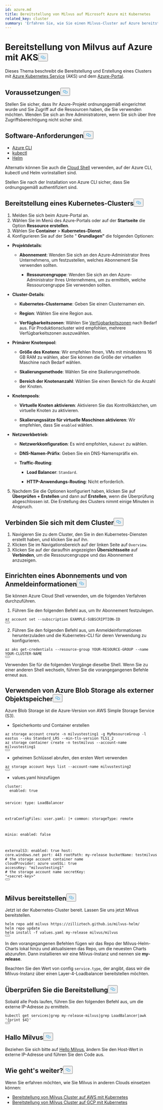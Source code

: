 ```yaml
---
id: azure.md
title: Bereitstellung von Milvus auf Microsoft Azure mit Kubernetes
related_key: cluster
summary: 'Erfahren Sie, wie Sie einen Milvus-Cluster auf Azure bereitstellen.'
---
```

<h1 id="Deploy-Milvus-on-Azure-with-AKS" class="common-anchor-header">Bereitstellung von Milvus auf Azure mit AKS<button data-href="#Deploy-Milvus-on-Azure-with-AKS" class="anchor-icon" translate="no">
      <svg translate="no"
        aria-hidden="true"
        focusable="false"
        height="20"
        version="1.1"
        viewBox="0 0 16 16"
        width="16"
      >
        <path
          fill="#0092E4"
          fill-rule="evenodd"
          d="M4 9h1v1H4c-1.5 0-3-1.69-3-3.5S2.55 3 4 3h4c1.45 0 3 1.69 3 3.5 0 1.41-.91 2.72-2 3.25V8.59c.58-.45 1-1.27 1-2.09C10 5.22 8.98 4 8 4H4c-.98 0-2 1.22-2 2.5S3 9 4 9zm9-3h-1v1h1c1 0 2 1.22 2 2.5S13.98 12 13 12H9c-.98 0-2-1.22-2-2.5 0-.83.42-1.64 1-2.09V6.25c-1.09.53-2 1.84-2 3.25C6 11.31 7.55 13 9 13h4c1.45 0 3-1.69 3-3.5S14.5 6 13 6z"
        ></path>
      </svg>
    </button></h1><p>Dieses Thema beschreibt die Bereitstellung und Erstellung eines Clusters mit <a href="https://azure.microsoft.com/en-us/services/kubernetes-service/#overview">Azure Kubernetes Service</a> (AKS) und dem <a href="https://portal.azure.com">Azure-Portal</a>.</p>
<h2 id="Prerequisites" class="common-anchor-header">Voraussetzungen<button data-href="#Prerequisites" class="anchor-icon" translate="no">
      <svg translate="no"
        aria-hidden="true"
        focusable="false"
        height="20"
        version="1.1"
        viewBox="0 0 16 16"
        width="16"
      >
        <path
          fill="#0092E4"
          fill-rule="evenodd"
          d="M4 9h1v1H4c-1.5 0-3-1.69-3-3.5S2.55 3 4 3h4c1.45 0 3 1.69 3 3.5 0 1.41-.91 2.72-2 3.25V8.59c.58-.45 1-1.27 1-2.09C10 5.22 8.98 4 8 4H4c-.98 0-2 1.22-2 2.5S3 9 4 9zm9-3h-1v1h1c1 0 2 1.22 2 2.5S13.98 12 13 12H9c-.98 0-2-1.22-2-2.5 0-.83.42-1.64 1-2.09V6.25c-1.09.53-2 1.84-2 3.25C6 11.31 7.55 13 9 13h4c1.45 0 3-1.69 3-3.5S14.5 6 13 6z"
        ></path>
      </svg>
    </button></h2><p>Stellen Sie sicher, dass Ihr Azure-Projekt ordnungsgemäß eingerichtet wurde und Sie Zugriff auf die Ressourcen haben, die Sie verwenden möchten. Wenden Sie sich an Ihre Administratoren, wenn Sie sich über Ihre Zugriffsberechtigung nicht sicher sind.</p>
<h2 id="Software-requirements" class="common-anchor-header">Software-Anforderungen<button data-href="#Software-requirements" class="anchor-icon" translate="no">
      <svg translate="no"
        aria-hidden="true"
        focusable="false"
        height="20"
        version="1.1"
        viewBox="0 0 16 16"
        width="16"
      >
        <path
          fill="#0092E4"
          fill-rule="evenodd"
          d="M4 9h1v1H4c-1.5 0-3-1.69-3-3.5S2.55 3 4 3h4c1.45 0 3 1.69 3 3.5 0 1.41-.91 2.72-2 3.25V8.59c.58-.45 1-1.27 1-2.09C10 5.22 8.98 4 8 4H4c-.98 0-2 1.22-2 2.5S3 9 4 9zm9-3h-1v1h1c1 0 2 1.22 2 2.5S13.98 12 13 12H9c-.98 0-2-1.22-2-2.5 0-.83.42-1.64 1-2.09V6.25c-1.09.53-2 1.84-2 3.25C6 11.31 7.55 13 9 13h4c1.45 0 3-1.69 3-3.5S14.5 6 13 6z"
        ></path>
      </svg>
    </button></h2><ul>
<li><a href="https://docs.microsoft.com/en-us/cli/azure/install-azure-cli#install">Azure CLI</a></li>
<li><a href="https://kubernetes.io/docs/tasks/tools/">kubectl</a></li>
<li><a href="https://helm.sh/docs/intro/install/">Helm</a></li>
</ul>
<p>Alternativ können Sie auch die <a href="https://learn.microsoft.com/en-us/azure/cloud-shell/overview">Cloud Shell</a> verwenden, auf der Azure CLI, kubectl und Helm vorinstalliert sind.</p>
<div class="alert note">Stellen Sie nach der Installation von Azure CLI sicher, dass Sie ordnungsgemäß authentifiziert sind. </div>
<h2 id="Provision-a-Kubernetes-cluster" class="common-anchor-header">Bereitstellung eines Kubernetes-Clusters<button data-href="#Provision-a-Kubernetes-cluster" class="anchor-icon" translate="no">
      <svg translate="no"
        aria-hidden="true"
        focusable="false"
        height="20"
        version="1.1"
        viewBox="0 0 16 16"
        width="16"
      >
        <path
          fill="#0092E4"
          fill-rule="evenodd"
          d="M4 9h1v1H4c-1.5 0-3-1.69-3-3.5S2.55 3 4 3h4c1.45 0 3 1.69 3 3.5 0 1.41-.91 2.72-2 3.25V8.59c.58-.45 1-1.27 1-2.09C10 5.22 8.98 4 8 4H4c-.98 0-2 1.22-2 2.5S3 9 4 9zm9-3h-1v1h1c1 0 2 1.22 2 2.5S13.98 12 13 12H9c-.98 0-2-1.22-2-2.5 0-.83.42-1.64 1-2.09V6.25c-1.09.53-2 1.84-2 3.25C6 11.31 7.55 13 9 13h4c1.45 0 3-1.69 3-3.5S14.5 6 13 6z"
        ></path>
      </svg>
    </button></h2><ol>
<li>Melden Sie sich beim Azure-Portal an.</li>
<li>Wählen Sie im Menü des Azure-Portals oder auf der <strong>Startseite</strong> die Option <strong>Ressource erstellen</strong>.</li>
<li>Wählen Sie <strong>Container</strong> &gt; <strong>Kubernetes-Dienst</strong>.</li>
<li>Konfigurieren Sie auf der Seite " <strong>Grundlagen"</strong> die folgenden Optionen:</li>
</ol>
<ul>
<li><p><strong>Projektdetails</strong>:</p>
<ul>
<li><p><strong>Abonnement</strong>: Wenden Sie sich an den Azure-Administrator Ihres Unternehmens, um festzustellen, welches Abonnement Sie verwenden sollten.</p>
<ul>
<li><strong>Ressourcengruppe</strong>: Wenden Sie sich an den Azure-Administrator Ihres Unternehmens, um zu ermitteln, welche Ressourcengruppe Sie verwenden sollten.</li>
</ul></li>
</ul></li>
<li><p><strong>Cluster-Details</strong>:</p>
<ul>
<li><p><strong>Kubernetes-Clustername</strong>: Geben Sie einen Clusternamen ein.</p></li>
<li><p><strong>Region</strong>: Wählen Sie eine Region aus.</p></li>
<li><p><strong>Verfügbarkeitszonen</strong>: Wählen Sie <a href="https://docs.microsoft.com/en-us/azure/aks/availability-zones#overview-of-availability-zones-for-aks-clusters">Verfügbarkeitszonen</a> nach Bedarf aus. Für Produktionscluster wird empfohlen, mehrere Verfügbarkeitszonen auszuwählen.</p></li>
</ul></li>
<li><p><strong>Primärer Knotenpool</strong>:</p>
<ul>
<li><p><strong>Größe des Knotens</strong>: Wir empfehlen Ihnen, VMs mit mindestens 16 GB RAM zu wählen, aber Sie können die Größe der virtuellen Maschine nach Bedarf wählen.</p></li>
<li><p><strong>Skalierungsmethode</strong>: Wählen Sie eine Skalierungsmethode.</p></li>
<li><p><strong>Bereich der Knotenanzahl</strong>: Wählen Sie einen Bereich für die Anzahl der Knoten.</p></li>
</ul></li>
<li><p><strong>Knotenpools</strong>:</p>
<ul>
<li><p><strong>Virtuelle Knoten aktivieren</strong>: Aktivieren Sie das Kontrollkästchen, um virtuelle Knoten zu aktivieren.</p></li>
<li><p><strong>Skalierungssätze für virtuelle Maschinen aktivieren</strong>: Wir empfehlen, dass Sie <code translate="no">enabled</code> wählen.</p></li>
</ul></li>
<li><p><strong>Netzwerkbetrieb</strong>:</p>
<ul>
<li><p><strong>Netzwerkkonfiguration</strong>: Es wird empfohlen, <code translate="no">Kubenet</code> zu wählen.</p></li>
<li><p><strong>DNS-Namen-Präfix</strong>: Geben Sie ein DNS-Namenspräfix ein.</p></li>
<li><p><strong>Traffic-Routing</strong>:</p>
<ul>
<li><p><strong>Load Balancer</strong>: <code translate="no">Standard</code>.</p></li>
<li><p><strong>HTTP-Anwendungs-Routing</strong>: Nicht erforderlich.</p></li>
</ul></li>
</ul></li>
</ul>
<ol start="5">
<li>Nachdem Sie die Optionen konfiguriert haben, klicken Sie auf <strong>Überprüfen + Erstellen</strong> und dann auf <strong>Erstellen</strong>, wenn die Überprüfung abgeschlossen ist. Die Erstellung des Clusters nimmt einige Minuten in Anspruch.</li>
</ol>
<h2 id="Connect-to-the-cluster" class="common-anchor-header">Verbinden Sie sich mit dem Cluster<button data-href="#Connect-to-the-cluster" class="anchor-icon" translate="no">
      <svg translate="no"
        aria-hidden="true"
        focusable="false"
        height="20"
        version="1.1"
        viewBox="0 0 16 16"
        width="16"
      >
        <path
          fill="#0092E4"
          fill-rule="evenodd"
          d="M4 9h1v1H4c-1.5 0-3-1.69-3-3.5S2.55 3 4 3h4c1.45 0 3 1.69 3 3.5 0 1.41-.91 2.72-2 3.25V8.59c.58-.45 1-1.27 1-2.09C10 5.22 8.98 4 8 4H4c-.98 0-2 1.22-2 2.5S3 9 4 9zm9-3h-1v1h1c1 0 2 1.22 2 2.5S13.98 12 13 12H9c-.98 0-2-1.22-2-2.5 0-.83.42-1.64 1-2.09V6.25c-1.09.53-2 1.84-2 3.25C6 11.31 7.55 13 9 13h4c1.45 0 3-1.69 3-3.5S14.5 6 13 6z"
        ></path>
      </svg>
    </button></h2><ol>
<li>Navigieren Sie zu dem Cluster, den Sie in den Kubernetes-Diensten erstellt haben, und klicken Sie auf ihn.</li>
<li>Klicken Sie im Navigationsbereich auf der linken Seite auf <code translate="no">Overview</code>.</li>
<li>Klicken Sie auf der daraufhin angezeigten <strong>Übersichtsseite</strong> auf <strong>Verbinden</strong>, um die Ressourcengruppe und das Abonnement anzuzeigen.</li>
</ol>
<h2 id="Set-a-subscription-and-credentials" class="common-anchor-header">Einrichten eines Abonnements und von Anmeldeinformationen<button data-href="#Set-a-subscription-and-credentials" class="anchor-icon" translate="no">
      <svg translate="no"
        aria-hidden="true"
        focusable="false"
        height="20"
        version="1.1"
        viewBox="0 0 16 16"
        width="16"
      >
        <path
          fill="#0092E4"
          fill-rule="evenodd"
          d="M4 9h1v1H4c-1.5 0-3-1.69-3-3.5S2.55 3 4 3h4c1.45 0 3 1.69 3 3.5 0 1.41-.91 2.72-2 3.25V8.59c.58-.45 1-1.27 1-2.09C10 5.22 8.98 4 8 4H4c-.98 0-2 1.22-2 2.5S3 9 4 9zm9-3h-1v1h1c1 0 2 1.22 2 2.5S13.98 12 13 12H9c-.98 0-2-1.22-2-2.5 0-.83.42-1.64 1-2.09V6.25c-1.09.53-2 1.84-2 3.25C6 11.31 7.55 13 9 13h4c1.45 0 3-1.69 3-3.5S14.5 6 13 6z"
        ></path>
      </svg>
    </button></h2><div class="alert note">Sie können Azure Cloud Shell verwenden, um die folgenden Verfahren durchzuführen.</div>
<ol>
<li>Führen Sie den folgenden Befehl aus, um Ihr Abonnement festzulegen.</li>
</ol>
<pre><code translate="no" class="language-shell">az account <span class="hljs-built_in">set</span> --subscription EXAMPLE-SUBSCRIPTION-ID
<button class="copy-code-btn"></button></code></pre>
<ol start="2">
<li>Führen Sie den folgenden Befehl aus, um Anmeldeinformationen herunterzuladen und die Kubernetes-CLI für deren Verwendung zu konfigurieren.</li>
</ol>
<pre><code translate="no" class="language-shell">az aks <span class="hljs-keyword">get</span>-credentials --resource-<span class="hljs-keyword">group</span> YOUR-RESOURCE-GROUP --name YOUR-CLUSTER-NAME
<button class="copy-code-btn"></button></code></pre>
<div class="alert note">
Verwenden Sie für die folgenden Vorgänge dieselbe Shell. Wenn Sie zu einer anderen Shell wechseln, führen Sie die vorangegangenen Befehle erneut aus.</div>
<h2 id="Using-Azure-Blob-Storage-as-external-object-storage" class="common-anchor-header">Verwenden von Azure Blob Storage als externer Objektspeicher<button data-href="#Using-Azure-Blob-Storage-as-external-object-storage" class="anchor-icon" translate="no">
      <svg translate="no"
        aria-hidden="true"
        focusable="false"
        height="20"
        version="1.1"
        viewBox="0 0 16 16"
        width="16"
      >
        <path
          fill="#0092E4"
          fill-rule="evenodd"
          d="M4 9h1v1H4c-1.5 0-3-1.69-3-3.5S2.55 3 4 3h4c1.45 0 3 1.69 3 3.5 0 1.41-.91 2.72-2 3.25V8.59c.58-.45 1-1.27 1-2.09C10 5.22 8.98 4 8 4H4c-.98 0-2 1.22-2 2.5S3 9 4 9zm9-3h-1v1h1c1 0 2 1.22 2 2.5S13.98 12 13 12H9c-.98 0-2-1.22-2-2.5 0-.83.42-1.64 1-2.09V6.25c-1.09.53-2 1.84-2 3.25C6 11.31 7.55 13 9 13h4c1.45 0 3-1.69 3-3.5S14.5 6 13 6z"
        ></path>
      </svg>
    </button></h2><p>Azure Blob Storage ist die Azure-Version von AWS Simple Storage Service (S3).</p>
<ul>
<li>Speicherkonto und Container erstellen</li>
</ul>
<pre><code translate="no" class="language-bash">az storage account create -n milvustesting1 -g MyResourceGroup -l eastus --sku Standard_LRS --<span class="hljs-built_in">min</span>-tls-version TLS1_2
az storage container create -n testmilvus --account-name milvustesting1
<button class="copy-code-btn"></button></code></pre>
<ul>
<li>geheimen Schlüssel abrufen, den ersten Wert verwenden</li>
</ul>
<pre><code translate="no" class="language-bash">az storage account keys list --account-name milvustesting2
<button class="copy-code-btn"></button></code></pre>
<ul>
<li>values.yaml hinzufügen</li>
</ul>
<pre><code translate="no" class="language-yaml">cluster:
  enabled: <span class="hljs-literal">true</span>

service:
  <span class="hljs-built_in">type</span>: LoadBalancer

extraConfigFiles:
  user.yaml: |+
    common:
      storageType: remote

minio:
  enabled: <span class="hljs-literal">false</span>

externalS3:
  enabled: <span class="hljs-literal">true</span>
  host: core.windows.net
  port: 443
  rootPath: my-release
  bucketName: testmilvus <span class="hljs-comment"># the storage account container name</span>
  cloudProvider: azure
  useSSL: <span class="hljs-literal">true</span>
  accessKey: <span class="hljs-string">&quot;milvustesting1&quot;</span> <span class="hljs-comment"># the storage account name</span>
  secretKey: <span class="hljs-string">&quot;&lt;secret-key&gt;&quot;</span> 
<button class="copy-code-btn"></button></code></pre>
<h2 id="Deploy-Milvus" class="common-anchor-header">Milvus bereitstellen<button data-href="#Deploy-Milvus" class="anchor-icon" translate="no">
      <svg translate="no"
        aria-hidden="true"
        focusable="false"
        height="20"
        version="1.1"
        viewBox="0 0 16 16"
        width="16"
      >
        <path
          fill="#0092E4"
          fill-rule="evenodd"
          d="M4 9h1v1H4c-1.5 0-3-1.69-3-3.5S2.55 3 4 3h4c1.45 0 3 1.69 3 3.5 0 1.41-.91 2.72-2 3.25V8.59c.58-.45 1-1.27 1-2.09C10 5.22 8.98 4 8 4H4c-.98 0-2 1.22-2 2.5S3 9 4 9zm9-3h-1v1h1c1 0 2 1.22 2 2.5S13.98 12 13 12H9c-.98 0-2-1.22-2-2.5 0-.83.42-1.64 1-2.09V6.25c-1.09.53-2 1.84-2 3.25C6 11.31 7.55 13 9 13h4c1.45 0 3-1.69 3-3.5S14.5 6 13 6z"
        ></path>
      </svg>
    </button></h2><p>Jetzt ist der Kubernetes-Cluster bereit. Lassen Sie uns jetzt Milvus bereitstellen.</p>
<pre><code translate="no" class="language-bash">helm repo add milvus https://zilliztech.github.io/milvus-helm/
helm repo update
helm install -f values.yaml my-release milvus/milvus
<button class="copy-code-btn"></button></code></pre>
<p>In den vorangegangenen Befehlen fügen wir das Repo der Milvus-Helm-Charts lokal hinzu und aktualisieren das Repo, um die neuesten Charts abzurufen. Dann installieren wir eine Milvus-Instanz und nennen sie <strong>my-release</strong>.</p>
<p>Beachten Sie den Wert von config <code translate="no">service.type</code>, der angibt, dass wir die Milvus-Instanz über einen Layer-4-Loadbalancer bereitstellen möchten.</p>
<h2 id="Verify-the-deployment" class="common-anchor-header">Überprüfen Sie die Bereitstellung<button data-href="#Verify-the-deployment" class="anchor-icon" translate="no">
      <svg translate="no"
        aria-hidden="true"
        focusable="false"
        height="20"
        version="1.1"
        viewBox="0 0 16 16"
        width="16"
      >
        <path
          fill="#0092E4"
          fill-rule="evenodd"
          d="M4 9h1v1H4c-1.5 0-3-1.69-3-3.5S2.55 3 4 3h4c1.45 0 3 1.69 3 3.5 0 1.41-.91 2.72-2 3.25V8.59c.58-.45 1-1.27 1-2.09C10 5.22 8.98 4 8 4H4c-.98 0-2 1.22-2 2.5S3 9 4 9zm9-3h-1v1h1c1 0 2 1.22 2 2.5S13.98 12 13 12H9c-.98 0-2-1.22-2-2.5 0-.83.42-1.64 1-2.09V6.25c-1.09.53-2 1.84-2 3.25C6 11.31 7.55 13 9 13h4c1.45 0 3-1.69 3-3.5S14.5 6 13 6z"
        ></path>
      </svg>
    </button></h2><p>Sobald alle Pods laufen, führen Sie den folgenden Befehl aus, um die externe IP-Adresse zu ermitteln.</p>
<pre><code translate="no" class="language-bash">kubectl <span class="hljs-keyword">get</span> services|grep my-release-milvus|grep LoadBalancer|awk <span class="hljs-string">&#x27;{print $4}&#x27;</span>
<button class="copy-code-btn"></button></code></pre>
<h2 id="Hello-Milvus" class="common-anchor-header">Hallo Milvus<button data-href="#Hello-Milvus" class="anchor-icon" translate="no">
      <svg translate="no"
        aria-hidden="true"
        focusable="false"
        height="20"
        version="1.1"
        viewBox="0 0 16 16"
        width="16"
      >
        <path
          fill="#0092E4"
          fill-rule="evenodd"
          d="M4 9h1v1H4c-1.5 0-3-1.69-3-3.5S2.55 3 4 3h4c1.45 0 3 1.69 3 3.5 0 1.41-.91 2.72-2 3.25V8.59c.58-.45 1-1.27 1-2.09C10 5.22 8.98 4 8 4H4c-.98 0-2 1.22-2 2.5S3 9 4 9zm9-3h-1v1h1c1 0 2 1.22 2 2.5S13.98 12 13 12H9c-.98 0-2-1.22-2-2.5 0-.83.42-1.64 1-2.09V6.25c-1.09.53-2 1.84-2 3.25C6 11.31 7.55 13 9 13h4c1.45 0 3-1.69 3-3.5S14.5 6 13 6z"
        ></path>
      </svg>
    </button></h2><p>Beziehen Sie sich bitte auf <a href="https://milvus.io/docs/v2.3.x/example_code.md">Hello Milvus</a>, ändern Sie den Host-Wert in externe IP-Adresse und führen Sie den Code aus.</p>
<h2 id="Whats-next" class="common-anchor-header">Wie geht's weiter?<button data-href="#Whats-next" class="anchor-icon" translate="no">
      <svg translate="no"
        aria-hidden="true"
        focusable="false"
        height="20"
        version="1.1"
        viewBox="0 0 16 16"
        width="16"
      >
        <path
          fill="#0092E4"
          fill-rule="evenodd"
          d="M4 9h1v1H4c-1.5 0-3-1.69-3-3.5S2.55 3 4 3h4c1.45 0 3 1.69 3 3.5 0 1.41-.91 2.72-2 3.25V8.59c.58-.45 1-1.27 1-2.09C10 5.22 8.98 4 8 4H4c-.98 0-2 1.22-2 2.5S3 9 4 9zm9-3h-1v1h1c1 0 2 1.22 2 2.5S13.98 12 13 12H9c-.98 0-2-1.22-2-2.5 0-.83.42-1.64 1-2.09V6.25c-1.09.53-2 1.84-2 3.25C6 11.31 7.55 13 9 13h4c1.45 0 3-1.69 3-3.5S14.5 6 13 6z"
        ></path>
      </svg>
    </button></h2><p>Wenn Sie erfahren möchten, wie Sie Milvus in anderen Clouds einsetzen können:</p>
<ul>
<li><a href="/docs/de/eks.md">Bereitstellung von Milvus Cluster auf AWS mit Kubernetes</a></li>
<li><a href="/docs/de/gcp.md">Bereitstellung von Milvus Cluster auf GCP mit Kubernetes</a></li>
</ul>
